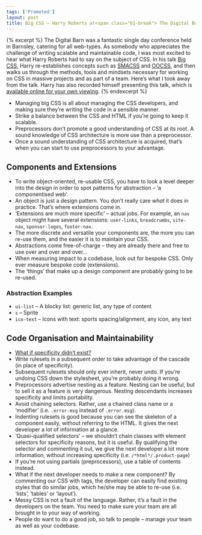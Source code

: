 ```yaml
---
tags: ['Promoted']
layout: post
title: Big CSS – Harry Roberts at<span class="b1-break"> The Digital Barn 2012</span>
---
```


{% excerpt %}
The Digital Barn was a fantastic single day conference held in Barnsley, catering for all web-types. As somebody who appreciates the challenge of writing scalable and maintainable code, I was most excited to hear what Harry Roberts had to say on the subject of CSS. In his talk [Big CSS](http://www.youtube.com/watch?v=R-BX4N8egEc&hd=1), Harry re-establishes concepts such as [SMACSS](http://smacss.com/) and [OOCSS](http://oocss.org/), and then walks us through the methods, tools and mindsets necessary for working on CSS in massive projects and as part of a team. Here’s what I took away from the talk. Harry has also recorded himself presenting this talk, which is [available online for your own viewing](http://www.youtube.com/watch?v=R-BX4N8egEc&hd=1).
{% endexcerpt %}

* Managing big CSS is all about managing the CSS developers, and making sure they’re writing the code in a sensible manner.
* Strike a balance between the CSS and HTML if you’re going to keep it scalable.
* Preprocessors don’t promote a good understanding of CSS at its root. A sound knowledge of CSS architecture is more use than a preprocessor.
* Once a sound understanding of CSS architecture is acquired, that’s when you can start to use preprocessors to your advantage.

## Components and Extensions

* To write object-oriented, re-usable CSS, you have to look a level deeper into the design in order to spot patterns for abstraction – ‘a componentised web’.
* An object is just a design pattern. You don’t really care *what* it does in practice. That’s where extensions come in.
* ‘Extensions are much more specific’ – actual jobs. For example, an `nav` object might have several extensions: `user-links`, `breadcrumbs`, `site-nav`, `sponsor-logos`, `footer-nav`.
* The more discrete and versatile your components are, the more you can re-use them, and the easier it is to maintain your CSS.
* Abstractions come free-of-charge – they are already there and free to use over and over and over…
* When measuring impact to a codebase, look out for bespoke CSS. Only ever measure bespoke code (extensions).
* The ‘things’ that make up a design component are probably going to be re-used.

### Abstraction Examples
* `ui-list` – A blocky list: generic list, any type of content
* `s` – Sprite
* `ico-text` – Icons with text: sports spacing/alignment, any icon, any text

## Code Organisation and Maintainability

* [What if specificity didn’t exist?](http://www.impressivewebs.com/css-specificity-irrelevant/)
* Write rulesets in a subsequent order to take advantage of the cascade (in place of specificity).
* Subsequent rulesets should only ever inherit, never undo. If you’re undoing CSS down the stylesheet, you’re probably doing it wrong.
* Preprocessors advertise nesting as a feature. Nesting can be useful, but to sell it as a feature is very dangerous. Nesting descendants increases specificity and limits portability.
* Avoid chaining selectors. Rather, use a chained class name or a ‘modifier’ (i.e. `.error-msg` instead of `.error.msg`).
* Indenting rulesets is good because you can see the skeleton of a component easily, without referring to the HTML. It gives the next developer a lot of information at a glance.
* ‘Quasi-qualified selectors’ – we shouldn’t chain classes with element selectors for specificity reasons, but it is useful. By qualifying the selector and commenting it out, we give the next developer a lot more information, without increasing specificity (i.e. `/*html*/.product-page`)
* If you’re not using partials (preprocessors), use a table of contents instead.
* What if the next developer needs to make a new component? By commenting our CSS with tags, the developer can easily find existing styles that do similar jobs, which he/she may be able to re-use (i.e. ‘lists’, ‘tables’ or ‘layout’).
* Messy CSS is not a fault of the language. Rather, it’s a fault in the developers on the team. You need to make sure your team are all brought in to your way of working.
* People do want to do a good job, so talk to people – manage your team as well as your codebase.